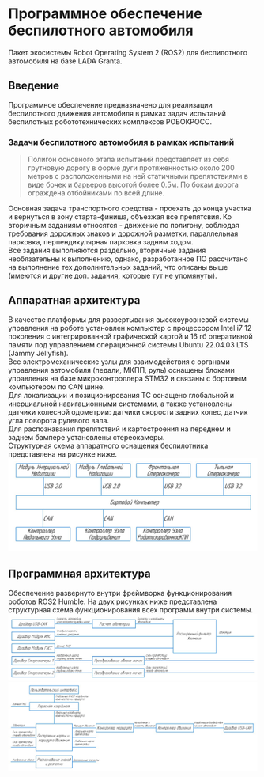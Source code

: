 # Программное обеспечение беспилотного автомобиля
Пакет экосистемы Robot Operating System 2 (ROS2) для беспилотного автомобиля на базе LADA Granta.
## Введение
Программное обеспечение предназначено для реализации беспилотного движения автомобиля в рамках задач испытаний 
беспилотных робототехнических комплексов РОБОКРОСС. 
### Задачи беспилотного автомобиля в рамках испытаний
>Полигон основного этапа испытаний представляет из себя грутновую дорогу в форме дуги протяженностью около 200 метров
>с расположенными на ней статичными препятствиями в виде бочек и барьеров высотой более 0.5м. По бокам дорога ограждена 
>отбойниками по всей длине.

Основная задача транспортного средства - проехать до конца участка и вернуться в зону старта-финиша, объезжая все 
препятсвия. Ко вторичным заданиям относятся - движение по полигону, соблюдая требования дорожных знаков и дорожной разметки, 
параллельная парковка, перпендикулярная парковка задним ходом.  
Все задания выполняются раздельно, вторичные задания необязательны к выполнению, однако, разработанное ПО рассчитано на
выполнение тех дополнительных заданий, что описаны выше (имеются и другие доп. задания, которые тут не упомянуты).

## Аппаратная архитектура
В качестве платформы для развертывания высокоуровневой системы управления на роботе установлен компьютер с процессором 
Intel i7 12 поколения с интегрированной графической картой и 16 гб оперативной памяти под управлением операционной
системы Ubuntu 22.04.03 LTS (Jammy Jellyfish).  
Все электромеханические узлы для взаимодействия с органами управления автомобиля (педали, МКПП, руль) оснащены блоками 
управления на базе микроконтроллера STM32 и связаны с бортовым компьютером по CAN шине.  
Для локализации и позиционирования ТС оснащено глобальной и инерциальной навигационными системами, а также установлены 
датчики колесной одометрии: датчики скорости задних колес, датчик угла поворота рулевого вала.  
Для распознавания препятствий и картостроения на переднем и заднем бампере установлены стереокамеры.  
Структурная схема аппаратного оснащения беспилотника представлена на рисунке ниже.
![img0.jpeg](img0.jpeg)
## Программная архитектура
Обеспечение развернуто внутри фреймворка функционирования роботов ROS2 Humble. На двух рисунках ниже представлена 
структурная схема функционирования всех программ внутри системы.
![img1.jpeg](img1.jpeg)
![img2.jpeg](img2.jpeg)
